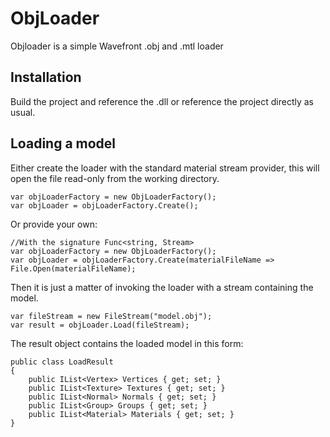 ObjLoader
========

Objloader is a simple Wavefront .obj and .mtl loader

Installation 
------------
Build the project and reference the .dll or reference the project directly as usual.

Loading a model
---------------
Either create the loader with the standard material stream provider, this will open the file read-only from the working directory.

	var objLoaderFactory = new ObjLoaderFactory();
	var objLoader = objLoaderFactory.Create();

    
Or provide your own:

    //With the signature Func<string, Stream>
    var objLoaderFactory = new ObjLoaderFactory();
    var objLoader = objLoaderFactory.Create(materialFileName => File.Open(materialFileName);

Then it is just a matter of invoking the loader with a stream containing the model. 

    var fileStream = new FileStream("model.obj");
    var result = objLoader.Load(fileStream);

The result object contains the loaded model in this form:
	
    public class LoadResult  
    {
        public IList<Vertex> Vertices { get; set; }
        public IList<Texture> Textures { get; set; }
        public IList<Normal> Normals { get; set; }
        public IList<Group> Groups { get; set; }
        public IList<Material> Materials { get; set; }
    }
